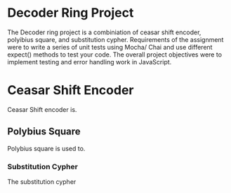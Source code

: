# Decoder Ring Project
The Decoder ring project is a combiniation of ceasar shift encoder, polyibius square, and substitution cypher. Requirements of the assignment were to write a series of unit tests using Mocha/ Chai and use different expect() methods to test your code. The overall project objectives were to implement testing and error handling work in JavaScript. 

# Ceasar Shift Encoder
Ceasar Shift encoder is. 

## Polybius Square
Polybius square is used to. 

### Substitution Cypher
The substitution cypher

